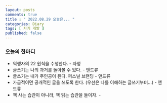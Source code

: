 ```yaml
---
layout: posts
comments: true
title : " 2022.08.29 오늘은... "
categories: Diary
tags: [ 자기 개발 ]
published: false
---
```


### 오늘의 한마디
- 역행자의 22 원칙을 수행한다. - 자청
- 글쓰기는 나의 과거를 돌아볼 수 있다. - 앤드류 
- 글쓰기는 내가 주인공이 된다. 퍼스널 브랜딩 - 앤드류
- 가급적이면 공개적인 글을 쓰도록 한다. (우선은 나를 이해하는 글쓰기부터...) - 앤드류
- 책 사는 습관이 아니라, 책 읽는 습관을 들이자. - 